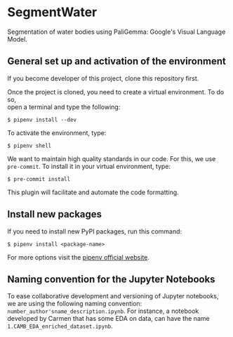 # SegmentWater
Segmentation of water bodies using PaliGemma: Google's Visual Language Model.

## General set up and activation of the environment 
If you become developer of this project, clone this repository first.

Once the project is cloned, you need to create a virtual environment. To do so,  
open a terminal and type the following:

```
$ pipenv install --dev
```

To  activate the environment, type:

```
$ pipenv shell
```

We want to maintain high quality standards in our code. For this, we use `pre-commit`. To install it 
in your virtual environment, type:

```
$ pre-commit install 
```

This plugin will facilitate and automate the code formatting.

## Install new packages 
If you need to install new PyPI packages, run this command:
```
$ pipenv install <package-name>
```
For more options visit the [pipenv official website](https://pipenv.pypa.io/en/latest/installation/#installing-packages-for-your-project).


## Naming convention for the Jupyter Notebooks

To ease collaborative development and versioning of Jupyter notebooks, we are using the following naming convention:
`number_author'sname_description.ipynb`. For instance, a notebook developed by Carmen that has some EDA on data, can
have the name `1.CAMB_EDA_enriched_dataset.ipynb`.
